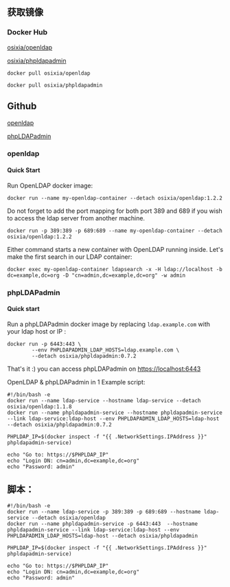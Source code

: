 ## 获取镜像

### Docker Hub

[osixia/openldap](osixia/openldap)

[osixia/phpldapadmin](osixia/phpldapadmin)

```shell
docker pull osixia/openldap

docker pull osixia/phpldapadmin
```


## Github

[openldap](osixia/openldap)

[phpLDAPadmin](https://github.com/osixia/docker-phpLDAPadmin)

### openldap

#### Quick Start

Run OpenLDAP docker image:

```
docker run --name my-openldap-container --detach osixia/openldap:1.2.2
```

Do not forget to add the port mapping for both port 389 and 689 if you wish to access the ldap server from another machine.

```
docker run -p 389:389 -p 689:689 --name my-openldap-container --detach osixia/openldap:1.2.2
```

Either command starts a new container with OpenLDAP running inside. Let's make the first search in our LDAP container:

```
docker exec my-openldap-container ldapsearch -x -H ldap://localhost -b dc=example,dc=org -D "cn=admin,dc=example,dc=org" -w admin
```



### phpLDAPadmin

#### Quick start

Run a phpLDAPadmin docker image by replacing `ldap.example.com` with your ldap host or IP :

```
docker run -p 6443:443 \
        --env PHPLDAPADMIN_LDAP_HOSTS=ldap.example.com \
        --detach osixia/phpldapadmin:0.7.2
```

That's it :) you can access phpLDAPadmin on [https://localhost:6443](https://localhost:6443/)

OpenLDAP & phpLDAPadmin in 1 Example script:

```
#!/bin/bash -e
docker run --name ldap-service --hostname ldap-service --detach osixia/openldap:1.1.8
docker run --name phpldapadmin-service --hostname phpldapadmin-service --link ldap-service:ldap-host --env PHPLDAPADMIN_LDAP_HOSTS=ldap-host --detach osixia/phpldapadmin:0.7.2

PHPLDAP_IP=$(docker inspect -f "{{ .NetworkSettings.IPAddress }}" phpldapadmin-service)

echo "Go to: https://$PHPLDAP_IP"
echo "Login DN: cn=admin,dc=example,dc=org"
echo "Password: admin"
```



## 脚本：

```shell
#!/bin/bash -e
docker run --name ldap-service -p 389:389 -p 689:689 --hostname ldap-service --detach osixia/openldap
docker run --name phpldapadmin-service -p 6443:443  --hostname phpldapadmin-service --link ldap-service:ldap-host --env PHPLDAPADMIN_LDAP_HOSTS=ldap-host --detach osixia/phpldapadmin

PHPLDAP_IP=$(docker inspect -f "{{ .NetworkSettings.IPAddress }}" phpldapadmin-service)

echo "Go to: https://$PHPLDAP_IP"
echo "Login DN: cn=admin,dc=example,dc=org"
echo "Password: admin"
```

